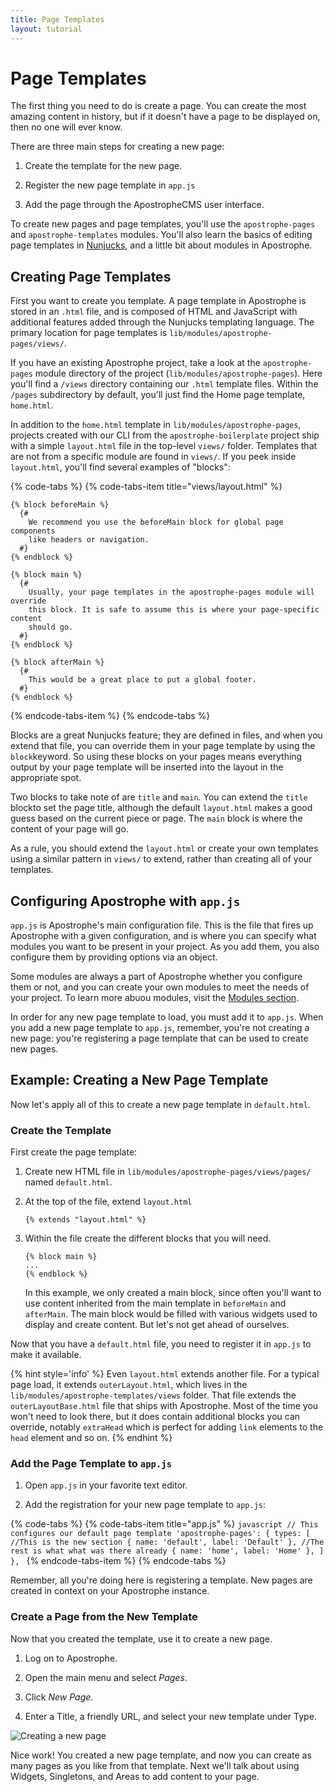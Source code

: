 ```yaml
---
title: Page Templates
layout: tutorial
---
```


# Page Templates

The first thing you need to do is create a page. You can create the most amazing content in history, but if it doesn't have a page to be displayed on, then no one will ever know.

There are three main steps for creating a new page:

1. Create the template for the new page.

2. Register the new page template in `app.js`

3. Add the page through the ApostropheCMS user interface.

To create new pages and page templates, you'll use the `apostrophe-pages` and `apostrophe-templates` modules. You'll also learn the basics of editing page templates in [Nunjucks](https://mozilla.github.io/nunjucks/), and a little bit about modules in Apostrophe.

## Creating Page Templates

First you want to create you template. A page template in Apostrophe is stored in an `.html` file, and is composed of HTML and JavaScript with additional features added through the Nunjucks templating language. The primary location for page templates is `lib/modules/apostrophe-pages/views/`.

If you have an existing Apostrophe project, take a look at the `apostrophe-pages` module directory of the project \(`lib/modules/apostrophe-pages`\). Here you'll find a `/views` directory containing our `.html` template files. Within the `/pages` subdirectory by default, you'll just find the Home page template, `home.html`.

In addition to the `home.html` template in `lib/modules/apostrophe-pages`, projects created with our CLI from the `apostrophe-boilerplate` project ship with a simple `layout.html` file in the top-level `views/` folder. Templates  that are not from a specific module are found in `views/`. If you peek inside `layout.html`, you'll find several examples of "blocks":

{% code-tabs %}
{% code-tabs-item title="views/layout.html" %}
```markup
{% block beforeMain %}
  {#
    We recommend you use the beforeMain block for global page components
    like headers or navigation.
  #}
{% endblock %}

{% block main %}
  {#
    Usually, your page templates in the apostrophe-pages module will override
    this block. It is safe to assume this is where your page-specific content
    should go.
  #}
{% endblock %}

{% block afterMain %}
  {#
    This would be a great place to put a global footer.
  #}
{% endblock %}
```
{% endcode-tabs-item %}
{% endcode-tabs %}

Blocks are a great Nunjucks feature; they are defined in files, and when you extend that file, you can override them in your page template by using the `block`keyword. So using these blocks on your pages means everything output by your page template will be inserted into the layout in the appropriate spot.

Two blocks to take note of are `title` and `main`. You can extend the `title` blockto set the page title, although the default `layout.html` makes a good guess based on the current piece or page. The `main` block is where the content of your page will go.

As a rule, you should extend the `layout.html` or create your own templates using a similar pattern in `views/` to extend, rather than creating all of your templates.

## Configuring Apostrophe with `app.js` 

`app.js` is Apostrophe's main configuration file. This is the file that fires up Apostrophe with a given configuration, and is where you can specify what modules you want to be present in your project. As you add them, you also configure them by providing options via an object.

Some modules are always a part of Apostrophe whether you configure them or not, and you can create your own modules to meet the needs of your project. To learn more abuou modules, visit the [Modules section](/tutorials/core-concepts/modules/README.md).

In order for any new page template to load, you must add it to `app.js`. When you add a new page template to `app.js`, remember, you're not creating a new page: you're registering a page template that can be used to create new pages.

## Example: Creating a New Page Template 

Now let's apply all of this to create a new page template in `default.html`.

### Create the Template

First create the page template:

1. Create new HTML file in `lib/modules/apostrophe-pages/views/pages/` named `default.html`.

2. At the top of the file, extend `layout.html`
    ```markup
    {% extends "layout.html" %}
    ```
3. Within the file create the different blocks that you will need.

    ```markup
    {% block main %}
    ...
    {% endblock %}
    ```

    In this example, we only created a main block, since often you'll want to use content inherited from the main template in `beforeMain` and `afterMain`. The main block would be filled with various widgets used to display and create content. But let's not get ahead of ourselves.

Now that you have a `default.html` file, you need to register it in `app.js` to make it available.

{% hint style='info' %}
Even `layout.html` extends another file. For a typical page load, it extends `outerLayout.html`, which lives in the `lib/modules/apostrophe-templates/views` folder. That file extends the `outerLayoutBase.html` file that ships with Apostrophe. Most of the time you won't need to look there, but it does contain additional blocks you can override, notably `extraHead` which is perfect for adding `link` elements to the `head` element and so on.
{% endhint %}
 
### Add the Page Template to `app.js`

1. Open `app.js` in your favorite text editor.

2. Add the registration for your new page template to `app.js`:

{% code-tabs %}
{% code-tabs-item title="app.js" %}
    ```javascript
        // This configures our default page template
        'apostrophe-pages': {
          types: [
            //This is the new section
            {
              name: 'default',
              label: 'Default'
            },
            //The rest is what what was there already
            {
              name: 'home',
              label: 'Home'
            },
          ]
        },
    ```
{% endcode-tabs-item %}
{% endcode-tabs %}

Remember, all you're doing here is registering a template. New pages are created in context on your Apostrophe instance.

### Create a Page from the New Template

Now that you created the template, use it to create a new page.

1. Log on to Apostrophe.

2. Open the main menu and select *Pages*.

3. Click *New Page*.

4. Enter a Title, a friendly URL, and select your new template under Type.

![Creating a new page](/.gitbook/assets/create_new_page2.png)


Nice work! You created a new page template, and now you can create as many pages as you like from that template. Next we'll talk about using Widgets, Singletons, and Areas to add content to your page.

